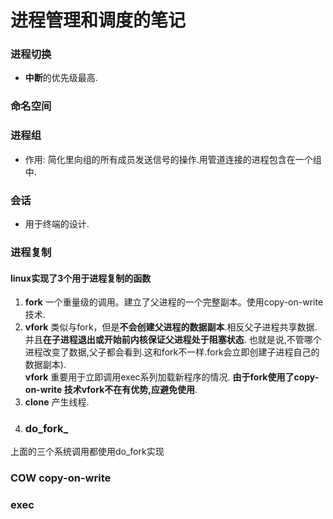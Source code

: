 # 进程管理和调度的笔记  


### 进程切换
* **中断**的优先级最高.

### 命名空间

### 进程组
* 作用: 简化里向组的所有成员发送信号的操作.用管道连接的进程包含在一个组中.

### 会话
* 用于终端的设计.

### 进程复制
>
  #### linux实现了3个用于进程复制的函数
  1. **fork** 一个重量级的调用。建立了父进程的一个完整副本。使用copy-on-write技术.
  2. **vfork** 类似与fork，但是**不会创建父进程的数据副本**.相反父子进程共享数据. 并且**在子进程退出或开始前内核保证父进程处于阻塞状态**.
也就是说,不管哪个进程改变了数据,父子都会看到.这和fork不一样.fork会立即创建子进程自己的数据副本).  
__vfork__ 重要用于立即调用exec系列加载新程序的情况.
__由于fork使用了copy-on-write 技术vfork不在有优势,应避免使用__. 
  3. **clone** 产生线程.
  4. ### do_fork_
上面的三个系统调用都使用do_fork实现


### COW copy-on-write


### exec  
